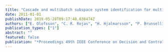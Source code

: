 ```yaml
---
title: "Cascade and multibatch subspace system identification for multivariate vacuum-plasma response characterisation"
date: 2011-01-01
publishDate: 2019-05-28T09:17:48.038474Z
authors: ["E. Olofsson", "C. R. Rojas", "H. Hjalmarsson", "P. Brunsell1", "J. R. Drake"]
publication_types: ["1"]
abstract: ""
featured: false
publication: "*Proceedings 49th IEEE Conference on Decision and Control*"
---
```



